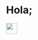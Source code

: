 # Hola;

<img src="https://github.com/maritogram/maritogram/assets/94982527/ddcf4e5b-9f4a-4669-97c3-1ad21bee1108" width=30px>

